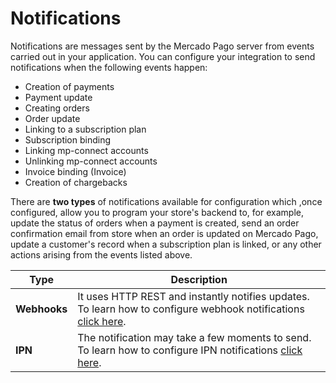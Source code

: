 # Notifications

Notifications are messages sent by the Mercado Pago server from events carried out in your application. You can configure your integration to send notifications when the following events happen:

* Creation of payments
* Payment update
* Creating orders
* Order update
* Linking to a subscription plan
* Subscription binding
* Linking mp-connect accounts
* Unlinking mp-connect accounts
* Invoice binding (Invoice)
* Creation of chargebacks

There are **two types** of notifications available for configuration which ,once configured, allow you to program your store's backend to, for example, update the status of orders when a payment is created, send an order confirmation email from store when an order is updated on Mercado Pago, update a customer's record when a subscription plan is linked, or any other actions arising from the events listed above.


| Type | Description |
| --- | --- |
| **Webhooks** | It uses HTTP REST and instantly notifies updates. To learn how to configure webhook notifications [click here](https://www.mercadopago[FAKER][URL][DOMAIN]/developers/en/guides/notifications/webhooks). |
| **IPN** | The notification may take a few moments to send. To learn how to configure IPN notifications [click here](https://www.mercadopago[FAKER][URL][DOMAIN]/developers/en/guides/notifications/ipn). |